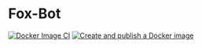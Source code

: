 # Fox-Bot
[![Docker Image CI](https://github.com/RiverDot/Fox-Bot/actions/workflows/docker-image.yml/badge.svg)](https://github.com/RiverDot/Fox-Bot/actions/workflows/docker-image.yml)
[![Create and publish a Docker image](https://github.com/RiverDot/Fox-Bot/actions/workflows/main.yml/badge.svg)](https://github.com/RiverDot/Fox-Bot/actions/workflows/main.yml)
